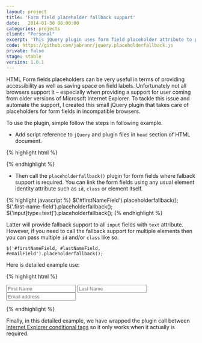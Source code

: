 ```yaml
---
layout: project
title: 'Form field placeholder fallback support'
date:   2014-01-30 08:00:00
categories: projects
client: "Personal"
excerpt: 'This jQuery plugin uses form field placeholder attribute to provide a fallback support for incompatible browsers.'
code: https://github.com/jabranr/jquery.placeholderfallback.js
private: false
stage: stable
version: 1.0.1
---
```


HTML Form fields placeholders can be very useful in terms of providing accessibility as well as saving space on field labels. Unfortunately not all browsers support it &ndash; especially when providing a support for user coming from older versions of Microsoft Internet Explorer. To tackle this issue and automate the support, I created this small jQuery plugin that takes care of placeholders for form fields in incompatible browsers.

To use the plugin, simple follow the steps in following example.

* Add script reference to `jQuery` and plugin files in `head` section of HTML document.

{% highlight html %}
<script src="path/to/jQuery.js"></script>
<script src="path/to/jquery.placeholderfallback.js"></script>
{% endhighlight %}

* Then call the `placeholderfallback()` plugin for form fields where falback support is required. You can link the form fields using any usual element identity attribute such as `id`, `class` or element itself.

{% highlight javascript %}
$('#firstNameField').placeholderfallback();
$('.first-name-field').placeholderfallback();
$('input[type=text]').placeholderfallback();
{% endhighlight %}

Latter will provide fallback support to all `input` fields with `text` attribute. However, if you need to call the fallback support for multiple elements then you can pass multiple `id` and/or `class` like so.

`$('#firstNameField, #lastNameField, #emailField').placeholderfallback();`

Here is detailed example use:

{% highlight html %}
<form>
    <input type="text" id="firstNameField" placeholder="First Name">
    <input type="text" id="lastNameField" placeholder="Last Name">
    <input type="email" id="emailField" placeholder="Email address">
</form>

<!--[if lt IE 10]>
    <script>
        (function() {
            $('#firstNameField, #lastNameField, #emailField').placeholderfallback();
        })();
    </script>
<![endif]-->

{% endhighlight %}

Finally, in this detailed example, we have wrapped the plugin call between [Internet Explorer conditional tags](http://msdn.microsoft.com/en-gb/library/ms537512\(v=vs.85\).aspx) so it only works when it actually is required.